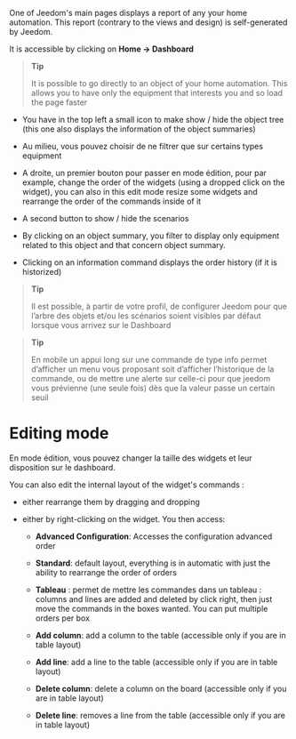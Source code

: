 One of Jeedom's main pages displays a report of any
your home automation. This report (contrary to the views and design) is
self-generated by Jeedom.

It is accessible by clicking on **Home → Dashboard**

> **Tip**
>
> It is possible to go directly to an object of your home automation.
> This allows you to have only the equipment that interests you and
> so load the page faster

-   You have in the top left a small icon to make
    show / hide the object tree (this one also displays the
    information of the object summaries)

-   Au milieu, vous pouvez choisir de ne filtrer que sur certains types
    equipment

-   A droite, un premier bouton pour passer en mode édition, pour par
    example, change the order of the widgets (using a dropped click
    on the widget), you can also in this edit mode
    resize some widgets and rearrange the order of the commands
    inside of it

-   A second button to show / hide the scenarios

-   By clicking on an object summary, you filter to display only
    equipment related to this object and that concern
    object summary.

-   Clicking on an information command displays
    the order history (if it is historized)

> **Tip**
>
> Il est possible, à partir de votre profil, de configurer Jeedom pour
> que l’arbre des objets et/ou les scénarios soient visibles par défaut
> lorsque vous arrivez sur le Dashboard

> **Tip**
>
> En mobile un appui long sur une commande de type info permet
> d’afficher un menu vous proposant soit d’afficher l’historique de la
> commande, ou de mettre une alerte sur celle-ci pour que jeedom vous
> prévienne (une seule fois) dès que la valeur passe un certain seuil

Editing mode
============

En mode édition, vous pouvez changer la taille des widgets et leur
disposition sur le dashboard.

You can also edit the internal layout of the widget's commands
:

-   either rearrange them by dragging and dropping

-   either by right-clicking on the widget. You then access:

    -   **Advanced Configuration**: Accesses the configuration
        advanced order

    -   **Standard**: default layout, everything is in automatic
        with just the ability to rearrange the order of orders

    -   **Tableau** : permet de mettre les commandes dans un tableau :
        columns and lines are added and deleted by click
        right, then just move the commands in the
        boxes wanted. You can put multiple orders per box

    -   **Add column**: add a column to the table (accessible
        only if you are in table layout)

    -   **Add line**: add a line to the table (accessible
        only if you are in table layout)

    -   **Delete column**: delete a column on the board
        (accessible only if you are in table layout)

    -   **Delete line**: removes a line from the table (accessible
        only if you are in table layout)


